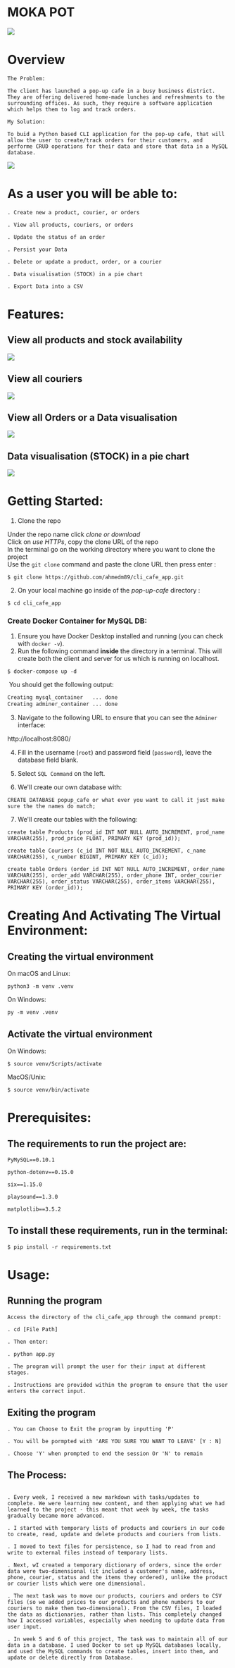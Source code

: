 # MOKA POT 


![](markdown/logo.png)






# Overview

```
The Problem:

The client has launched a pop-up cafe in a busy business district. They are offering delivered home-made lunches and refreshments to the surrounding offices. As such, they require a software application which helps them to log and track orders.
```

```
My Solution:

To buid a Python based CLI application for the pop-up cafe, that will allow the user to create/track orders for their customers, and performe CRUD operations for their data and store that data in a MySQL database.

```



![](markdown/cli_intro_gif.gif)


# As a user you will be able to:
``` 
. Create new a product, courier, or orders

. View all products, couriers, or orders

. Update the status of an order

. Persist your Data

. Delete or update a product, order, or a courier

. Data visualisation (STOCK) in a pie chart

. Export Data into a CSV
```



# Features: 

## View all products and stock availability

![](markdown/view_products.gif)

## View all couriers

![](markdown/view_cour.png)

## View all Orders or a Data visualisation 

![](markdown/view_orders.png)


## Data visualisation (STOCK) in a pie chart

![](markdown/data-v.png)


# Getting Started:

1. Clone the repo<br/>

Under the repo name click *clone or download*<br/>
Click on *use HTTPs*, copy the clone URL of the repo<br/>
In the terminal go on the working directory where you want to clone the project<br/>
Use the `git clone` command and paste the clone URL then press enter :

```shell
$ git clone https://github.com/ahmedm89/cli_cafe_app.git
```

2. On your local machine go inside of the *pop-up-cafe* directory :

```shell
$ cd cli_cafe_app
```

### Create Docker Container for MySQL DB:

1. Ensure you have Docker Desktop installed and running (you can check with `docker -v`).
2. Run the following command **inside** the directory in a terminal. This will create both the client and server for us which is running on localhost.

```
$ docker-compose up -d
```

​	You should get the following output:

```sh
Creating mysql_container   ... done
Creating adminer_container ... done
```

3. Navigate to the following URL to ensure that you can see the `Adminer` interface:

http://localhost:8080/

4. Fill in the username (`root`) and password field (`password`), leave the database field blank.

5. Select `SQL Command` on the left.
6. We'll create our own database with:

```
CREATE DATABASE popup_cafe or what ever you want to call it just make sure the the names do match;
```
7. We'll create our tables with the following:
```
create table Products (prod_id INT NOT NULL AUTO_INCREMENT, prod_name VARCHAR(255), prod_price FLOAT, PRIMARY KEY (prod_id));
```
```
create table Couriers (c_id INT NOT NULL AUTO_INCREMENT, c_name VARCHAR(255), c_number BIGINT, PRIMARY KEY (c_id));
```
```
create table Orders (order_id INT NOT NULL AUTO_INCREMENT, order_name VARCHAR(255), order_add VARCHAR(255), order_phone INT, order_courier VARCHAR(255), order_status VARCHAR(255), order_items VARCHAR(255), PRIMARY KEY (order_id));
```





# Creating And Activating The Virtual Environment:

## Creating the virtual environment


On macOS and Linux:

```
python3 -m venv .venv
```
On Windows:


```
py -m venv .venv
```

## Activate the virtual environment

On Windows:
```
$ source venv/Scripts/activate
```


MacOS/Unix:

```
$ source venv/bin/activate
```

# Prerequisites:

## The requirements to run the project are:
```
PyMySQL==0.10.1

python-dotenv==0.15.0

six==1.15.0

playsound==1.3.0

matplotlib==3.5.2
```

## To install these requirements, run in the terminal:

```shell
$ pip install -r requirements.txt

```


# Usage:

## Running the program
```
Access the directory of the cli_cafe_app through the command prompt:

. cd [File Path]

. Then enter:

. python app.py

. The program will prompt the user for their input at different stages.

. Instructions are provided within the program to ensure that the user enters the correct input.
```

## Exiting the program
```
. You can Choose to Exit the program by inputting 'P' 

. You will be pormpted with 'ARE YOU SURE YOU WANT TO LEAVE' [Y : N] 

. Choose 'Y' when prompted to end the session Or 'N' to remain
```

## The Process:
```

. Every week, I received a new markdown with tasks/updates to complete. We were learning new content, and then applying what we had learned to the project - this meant that week by week, the tasks gradually became more advanced.

. I started with temporary lists of products and couriers in our code to create, read, update and delete products and couriers from lists.

. I moved to text files for persistence, so I had to read from and write to external files instead of temporary lists.

. Next, wI created a temporary dictionary of orders, since the order data were two-dimensional (it included a customer's name, address, phone, courier, status and the items they ordered), unlike the product or courier lists which were one dimensional.

. The next task was to move our products, couriers and orders to CSV files (so we added prices to our products and phone numbers to our couriers to make them two-dimensional). From the CSV files, I loaded the data as dictionaries, rather than lists. This completely changed how I accessed variables, especially when needing to update data from user input.

. In week 5 and 6 of this project, The task was to maintain all of our data in a database. I used Docker to set up MySQL databases locally, and used the MySQL commands to create tables, insert into them, and update or delete directly from Database.
```


